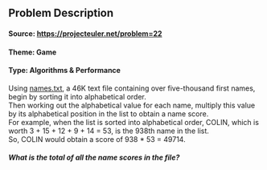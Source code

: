 ## Problem Description

#### Source: https://projecteuler.net/problem=22

#### Theme:  Game

#### Type: Algorithms & Performance

Using [names.txt](src/test/resources/names.txt), a 46K text file containing over five-thousand first names, begin by sorting it into alphabetical order.  
Then working out the alphabetical value for each name, multiply this value by its alphabetical position in the list to obtain a name score.  
For example, when the list is sorted into alphabetical order, COLIN, which is worth 3 + 15 + 12 + 9 + 14 = 53, is the 938th name in the list.  
So, COLIN would obtain a score of 938 * 53 = 49714.  

##### What is the total of all the name scores in the file?  
